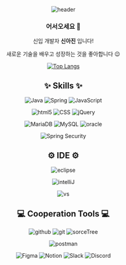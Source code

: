 <div align="center">

![header](https://capsule-render.vercel.app/api?type=rounded&color=auto&height=150&section=header&text=백엔드개발자%20공부기록&fontSize=35&animation=fadeIn)

### 어서오세요 👋

신입 개발자 __신아진__ 입니다! 

새로운 기술을 배우고 성장하는 것을 좋아합니다 😉


<!--[![*'s github stats](https://github-readme-stats.vercel.app/api?username=aaajinnn)](https://github.com/aaajinnn)-->

[![Top Langs](https://github-readme-stats.vercel.app/api/top-langs/?username=aaajinnn&layout=donut-vertical)](https://github.com/anuraghazra/github-readme-stats)

<!--## 🙆‍♀️ About Me
![gmail](https://img.shields.io/badge/Gmail-D14836?style=for-the-badge&logo=gmail&logoColor=white)  aaajin1220@gmail.com

<img src="https://img.shields.io/badge/Tistory-3766AB?style=flat-square&logo=Tistory&logoColor=white"/> https://newdeveloper-jin.tistory.com/
-->

## ✨ Skills ✨
![Java](https://img.shields.io/badge/Java-ED8B00?style=for-the-badge&logo=openjdk&logoColor=white)
![Spring](https://img.shields.io/badge/-Spring-6DB33F?style=for-the-badge&logo=Spring&logoColor=white)
![JavaScript](https://img.shields.io/badge/JavaScript-F7DF1E?style=for-the-badge&logo=JavaScript&logoColor=white)

![html5](https://img.shields.io/badge/HTML5-E34F26?style=for-the-badge&logo=html5&logoColor=white)
![CSS](https://img.shields.io/badge/CSS-239120?&style=for-the-badge&logo=css3&logoColor=white)
![jQuery](https://img.shields.io/badge/jQuery-0769AD?style=for-the-badge&logo=jquery&logoColor=white)


![MariaDB](https://img.shields.io/badge/MariaDB-003545?style=for-the-badge&logo=mariadb&logoColor=white)
![MySQL](https://img.shields.io/badge/MySQL-00000F?style=for-the-badge&logo=mysql&logoColor=white)
![oracle](https://img.shields.io/badge/Oracle-F80000?style=for-the-badge&logo=Oracle&logoColor=white)

![Spring Security](https://img.shields.io/badge/Spring_Security-6DB33F?style=for-the-badge&logo=Spring-Security&logoColor=white)


## ⚙ IDE ⚙
![eclipse](https://img.shields.io/badge/Eclipse-2C2255?style=for-the-badge&logo=eclipse&logoColor=white)

![intelliJ](https://img.shields.io/badge/IntelliJ_IDEA-000000.svg?style=for-the-badge&logo=intellij-idea&logoColor=white)

![vs](https://img.shields.io/badge/Visual_Studio-5C2D91?style=for-the-badge&logo=visual%20studio&logoColor=white)


## 💻 Cooperation Tools 💻
![github](https://img.shields.io/badge/GitHub-100000?style=for-the-badge&logo=github&logoColor=white)
![git](https://img.shields.io/badge/GIT-E44C30?style=for-the-badge&logo=git&logoColor=white)
![sorceTree](https://img.shields.io/badge/Sourcetree-0052CC?style=for-the-badge&logo=Sourcetree&logoColor=white)

![postman](https://img.shields.io/badge/Postman-FF6C37?style=for-the-badge&logo=postman&logoColor=white)

![Figma](https://img.shields.io/badge/Figma-F24E1E?style=for-the-badge&logo=figma&logoColor=white)
![Notion](https://img.shields.io/badge/Notion-000000?style=for-the-badge&logo=notion&logoColor=white)
![Slack](https://img.shields.io/badge/Slack-4A154B?style=for-the-badge&logo=slack&logoColor=white)
![Discord](https://img.shields.io/badge/Discord-7289DA?style=for-the-badge&logo=discord&logoColor=white)


</div>


